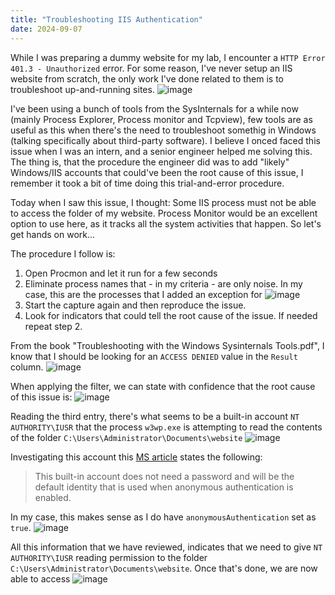 ```yaml
---
title: "Troubleshooting IIS Authentication"
date: 2024-09-07
---
```


While I was preparing a dummy website for my lab, I encounter a `HTTP Error 401.3 - Unauthorized` error. For some reason, I've never setup an IIS website from scratch, the only work I've done related to them is to troubleshoot up-and-running sites.
![image](https://github.com/user-attachments/assets/264e4621-4be1-4dc8-85e6-dd8e0fa6ce40)

I've been using a bunch of tools from the SysInternals for a while now (mainly Process Explorer, Process monitor and Tcpview), few tools are as useful as this when there's the need to troubleshoot somethig in Windows (talking specifically about third-party software). I believe I onced faced this issue when I was an intern, and a senior engineer helped me solving this. The thing is, that the procedure the engineer did was to add "likely" Windows/IIS accounts that could've been the root cause of this issue, I remember it took a bit of time doing this trial-and-error procedure.

Today when I saw this issue, I thought: Some IIS process must not be able to access the folder of my website. Process Monitor would be an excellent option to use here, as it tracks all the system activities that happen. So let's get hands on work...

The procedure I follow is:

1. Open Procmon and let it run for a few seconds
2. Eliminate process names that - in my criteria - are only noise. In my case, this are the processes that I added an exception for
![image](https://github.com/user-attachments/assets/89976c70-5e38-4475-a71a-97552ed5e036)
3. Start the capture again and then reproduce the issue.
4. Look for indicators that could tell the root cause of the issue. If needed repeat step 2.

From the book "Troubleshooting with the Windows Sysinternals Tools.pdf", I know that I should be looking for an `ACCESS DENIED` value in the `Result` column.
![image](https://github.com/user-attachments/assets/9d04f5d0-ae6b-4072-9874-7ad8dff5a7c6)

When applying the filter, we can state with confidence that the root cause of this issue is: 
![image](https://github.com/user-attachments/assets/97c0ae65-3bc6-4a6a-8a55-95863da3b32a)

Reading the third entry, there's what seems to be a built-in account `NT AUTHORITY\IUSR` that the process `w3wp.exe` is attempting to read the contents of the folder `C:\Users\Administrator\Documents\website`
![image](https://github.com/user-attachments/assets/2b4cd3aa-abdb-4725-8637-3ebaf93cd0b9)

Investigating this account this [MS article](https://learn.microsoft.com/en-us/iis/get-started/planning-for-security/understanding-built-in-user-and-group-accounts-in-iis) states the following:
> This built-in account does not need a password and will be the default identity that is used when anonymous authentication is enabled.

In my case, this makes sense as I do have `anonymousAuthentication` set as `true`.
![image](https://github.com/user-attachments/assets/fee6be65-303b-4210-95ff-263a1c9c1e84)

All this information that we have reviewed, indicates that we need to give `NT AUTHORITY\IUSR` reading permission to the folder `C:\Users\Administrator\Documents\website`.
Once that's done, we are now able to access 
![image](https://github.com/user-attachments/assets/4c17aa34-5574-4ff9-9d47-d83670194d55)
